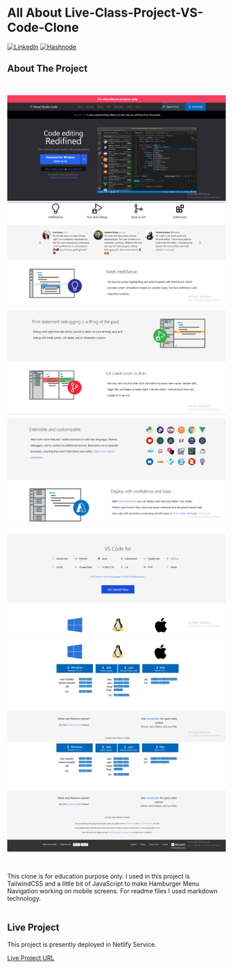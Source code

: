 <!-- Intro -->
# All About Live-Class-Project-VS-Code-Clone

<!-- Social Links -->
[![LinkedIn][linkedin-shield]][linkedin-url]
[![Hashnode][hashnode-shield]][hashnode-url]

<!-- PROJECT LOGO -->


<!-- ABOUT THE PROJECT -->

## About The Project
<br>

![VS Code Clone](./ScreenShot/snap-vscode-clone-01.png)
![VS Code Clone](./ScreenShot/snap-vscode-clone-01-2.png)
![VS Code Clone](./ScreenShot/snap-vscode-clone-01-3.png)
![VS Code Clone](./ScreenShot/snap-vscode-clone-01-4.png)
![VS Code Clone](./ScreenShot/snap-vscode-clone-01-5.png)
![VS Code Clone](./ScreenShot/snap-vscode-clone-01-6.png)
![VS Code Clone](./ScreenShot/snap-vscode-clone-01-7.png)


<br>

This clone is for education purpose only. I used in this project is TailwindCSS and a little bit of JavaScript to make Hamburger Menu Navigation working on mobile screens. For readme files I used markdown technology.
<br>
<br>

## Live Project

This project is presently deployed in Netlify Service.



[Live Project URL](https://uu02344-vscode-clone.netlify.app/)
<br>


[linkedin-shield]: https://img.shields.io/badge/-LinkedIn-black.svg?style=for-the-badge&logo=linkedin&colorB=0B5FBB
[linkedin-url]: https://www.linkedin.com/in/usama-usman-7331a3248/

<!-- Hashnode -->

[hashnode-shield]: https://img.shields.io/badge/Hashnode-2962FF?style=for-the-badge&logo=hashnode&logoColor=white
[hashnode-url]: https://usama400.hashnode.dev/
